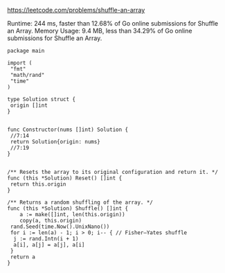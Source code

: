 https://leetcode.com/problems/shuffle-an-array


Runtime: 244 ms, faster than 12.68% of Go online submissions for Shuffle an Array.
Memory Usage: 9.4 MB, less than 34.29% of Go online submissions for Shuffle an Array.


```golang
package main

import (
 "fmt"
 "math/rand"
 "time"
)

type Solution struct {
 origin []int
}


func Constructor(nums []int) Solution {
 //7:14
 return Solution{origin: nums}
 //7:19
}


/** Resets the array to its original configuration and return it. */
func (this *Solution) Reset() []int {
 return this.origin
}

/** Returns a random shuffling of the array. */
func (this *Solution) Shuffle() []int {
    a := make([]int, len(this.origin))
    copy(a, this.origin)
 rand.Seed(time.Now().UnixNano())
 for i := len(a) - 1; i > 0; i-- { // Fisher–Yates shuffle
  j := rand.Intn(i + 1)
  a[i], a[j] = a[j], a[i]
 }
 return a
}
```
